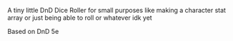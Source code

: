 A tiny little DnD Dice Roller for small purposes like making a character stat array or just being able to roll or whatever idk yet

Based on DnD 5e
